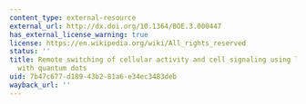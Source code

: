 ```yaml
---
content_type: external-resource
external_url: http://dx.doi.org/10.1364/BOE.3.000447
has_external_license_warning: true
license: https://en.wikipedia.org/wiki/All_rights_reserved
status: ''
title: Remote switching of cellular activity and cell signaling using light in conjunction
  with quantum dots
uid: 7b47c677-d189-43b2-81a6-e34ec3483deb
wayback_url: ''
---
```

